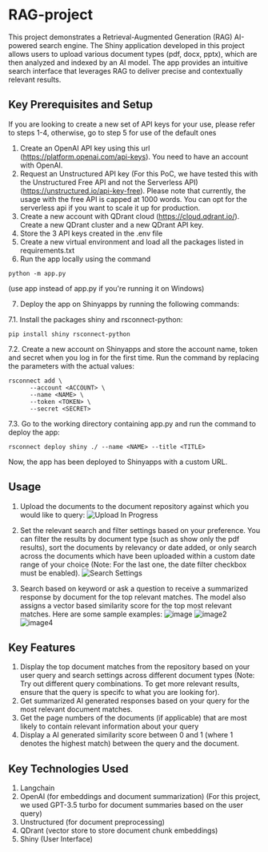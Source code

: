# RAG-project

This project demonstrates a Retrieval-Augmented Generation (RAG) AI-powered search engine. The Shiny application developed in this project allows users to upload various document types (pdf, docx, pptx), which are then analyzed and indexed by an AI model. The app provides an intuitive search interface that leverages RAG to deliver precise and contextually relevant results.

## Key Prerequisites and Setup

If you are looking to create a new set of API keys for your use, please refer to steps 1-4, otherwise, go to step 5 for use of the default ones
1. Create an OpenAI API key using this url (https://platform.openai.com/api-keys). You need to have an account with OpenAI.
2. Request an Unstructured API key (For this PoC, we have tested this with the Unstructured Free API and not the Serverless API) (https://unstructured.io/api-key-free). Please note that currently, the usage with the free API is capped at 1000 words. You can opt for the serverless api if you want to scale it up for production.
3. Create a new account with QDrant cloud (https://cloud.qdrant.io/). Create a new QDrant cluster and a new QDrant API key.
4. Store the 3 API keys created in the .env file
5. Create a new virtual environment and load all the packages listed in requirements.txt
6. Run the app locally using the command
```
python -m app.py
```
(use app instead of app.py if you're running it on Windows)


7. Deploy the app on Shinyapps by running the following commands:

7.1. Install the packages shiny and rsconnect-python:
```
pip install shiny rsconnect-python
```
7.2. Create a new account on Shinyapps and store the account name, token and secret when you log in for the first time. Run the command by replacing the parameters with the actual values:
```
rsconnect add \
	  --account <ACCOUNT> \
	  --name <NAME> \
	  --token <TOKEN> \
	  --secret <SECRET>
```
7.3. Go to the working directory containing app.py and run the command to deploy the app:
```
rsconnect deploy shiny ./ --name <NAME> --title <TITLE>
```
Now, the app has been deployed to Shinyapps with a custom URL.

## Usage
1. Upload the documents to the document repository against which you would like to query:
![Upload In Progress](https://github.com/user-attachments/assets/140db502-910d-4000-bae0-4b71488b2f9f)

2. Set the relevant search and filter settings based on your preference. You can filter the results by document type (such as show only the pdf results), sort the documents by relevancy or date added, or only search across the documents which have been uploaded within a custom date range of your choice (Note: For the last one, the date filter checkbox must be enabled).
![Search Settings](https://github.com/user-attachments/assets/6435cb5f-92df-45f0-9cbb-fa2f7073e16c)

3. Search based on keyword or ask a question to receive a summarized response by document for the top relevant matches. The model also assigns a vector based similarity score for the top most relevant matches. Here are some sample examples:
![image](https://github.com/user-attachments/assets/b961775f-2df5-4ea6-b34e-7453351a6da2)
![image2](https://github.com/user-attachments/assets/3c1b4b64-e2ef-4e87-8930-6be5b13aa4cc)
![image4](https://github.com/user-attachments/assets/e32ee43b-8511-4f06-b0a5-e4bdd0ccf677)


## Key Features
1. Display the top document matches from the repository based on your user query and search settings across different document types (Note: Try out different query combinations. To get more relevant results, ensure that the query is specifc to what you are looking for).
2. Get summarized AI generated responses based on your query for the most relevant document matches.
3. Get the page numbers of the documents (if applicable) that are most likely to contain relevant information about your query
4. Display a AI generated similarity score between 0 and 1 (where 1 denotes the highest match) between the query and the document.

## Key Technologies Used
1. Langchain
2. OpenAI (for embeddings and document summarization) (For this project, we used GPT-3.5 turbo for document summaries based on the user query)
3. Unstructured (for document preprocessing)
4. QDrant (vector store to store document chunk embeddings)
5. Shiny (User Interface)

